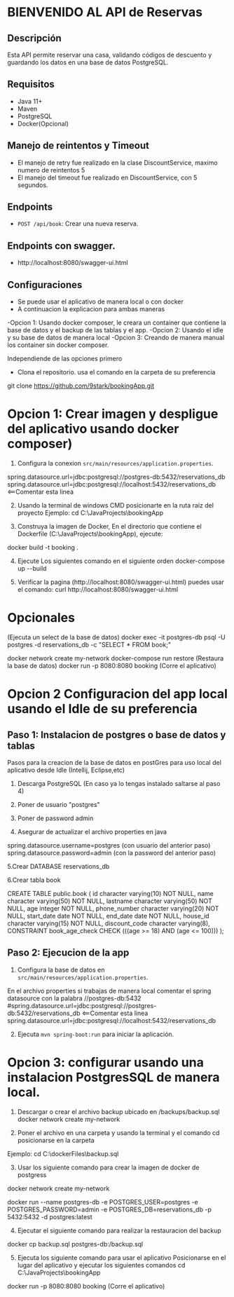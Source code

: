 # BIENVENIDO AL API de Reservas

## Descripción
Esta API permite reservar una casa, validando códigos de descuento y guardando los datos en una base de datos PostgreSQL.
## Requisitos
- Java 11+
- Maven
- PostgreSQL
- Docker(Opcional)

## Manejo de reintentos y Timeout
- El manejo de retry fue realizado en la clase DiscountService, maximo numero de reintentos 5
- El manejo del timeout fue realizado en DiscountService, con 5 segundos.
## Endpoints
- `POST /api/book`: Crear una nueva reserva.
## Endpoints con swagger.
- http://localhost:8080/swagger-ui.html

## Configuraciones
- Se puede usar el aplicativo de manera local o con docker
- A continuacion la explicacion para ambas maneras

-Opcion 1: Usando docker composer, le creara un container que contiene la base de datos y el backup de las tablas y el app.
-Opcion 2: Usando el idle y su base de datos de manera local
-Opcion 3: Creando de manera manual los container sin docker composer.

Independiende de las opciones primero
- Clona el repositorio.  usa el comando en la carpeta de su preferencia

 git clone https://github.com/9stark/bookingApp.git 
 
# Opcion 1: Crear imagen y despligue del aplicativo usando docker composer)

1. Configura la conexion `src/main/resources/application.properties`.

spring.datasource.url=jdbc:postgresql://postgres-db:5432/reservations_db 
spring.datasource.url=jdbc:postgresql://localhost:5432/reservations_db     <==Comentar esta linea

2. Usando la terminal de windows CMD posicionarte en la ruta raiz del proyecto
Ejemplo:   cd C:\JavaProjects\bookingApp

3. Construya la imagen de Docker, En el directorio que contiene el Dockerfile (C:\JavaProjects\bookingApp), ejecute:

docker build -t booking .

4. Ejecute Los siguientes comando en el siguiente orden
docker-compose up --build



5. Verificar la pagina (http://localhost:8080/swagger-ui.html) puedes usar el comando: curl  http://localhost:8080/swagger-ui.html

# Opcionales

(Ejecuta un select de la base de datos)
docker exec -it postgres-db psql -U postgres -d reservations_db -c "SELECT * FROM book;"


docker network create my-network
docker-compose run restore (Restaura la base de datos)
docker run -p 8080:8080 booking (Corre el aplicativo)






# Opcion 2 Configuracion del app local usando el Idle de su preferencia

## Paso 1: Instalacion de postgres o base de datos y tablas

Pasos para la creacion de la base de datos en postGres para uso local del aplicativo desde Idle (Intellij, Eclipse,etc)

1. Descarga PostgreSQL (En caso ya lo tengas instalado saltarse al paso 4)

2. Poner de usuario "postgres"  

3. Poner de password admin 

4. Asegurar de actualizar el archivo properties en java

spring.datasource.username=postgres (con usuario del anterior paso)
spring.datasource.password=admin (con la password del anterior paso)

5.Crear DATABASE reservations_db

6.Crear tabla book

CREATE TABLE public.book (
    id character varying(10) NOT NULL,
    name character varying(50) NOT NULL,
    lastname character varying(50) NOT NULL,
    age integer NOT NULL,
    phone_number character varying(20) NOT NULL,
    start_date date NOT NULL,
    end_date date NOT NULL,
    house_id character varying(15) NOT NULL,
    discount_code character varying(8),
    CONSTRAINT book_age_check CHECK (((age >= 18) AND (age <= 100)))
);

## Paso 2: Ejecucion de la app

1. Configura la base de datos en `src/main/resources/application.properties`.

En el archivo properties  si trabajas de manera local comentar  el spring datasource con la palabra //postgres-db:5432
#spring.datasource.url=jdbc:postgresql://postgres-db:5432/reservations_db <==Comentar esta linea
spring.datasource.url=jdbc:postgresql://localhost:5432/reservations_db

2. Ejecuta `mvn spring-boot:run` para iniciar la aplicación.



# Opcion 3: configurar usando una instalacion PostgresSQL de manera local.

1. Descargar o crear el archivo backup ubicado en /backups/backup.sql docker network create my-network

2. Poner el archivo en una carpeta y usando la terminal y el comando cd posicionarse en la carpeta

Ejemplo:   cd C:\dockerFiles\backup.sql

3. Usar los siguiente comando para crear la imagen de docker de postgress

docker network create my-network

docker run --name postgres-db -e POSTGRES_USER=postgres -e POSTGRES_PASSWORD=admin -e POSTGRES_DB=reservations_db -p 5432:5432 -d postgres:latest


4. Ejecutar el siguiente comando para realizar la restauracion del backup

docker cp backup.sql postgres-db:/backup.sql

5. Ejecuta los siguiente comando para usar el aplicativo
Posicionarse en el lugar del aplicativo  y ejecutar los siguientes comandos cd C:\JavaProjects\bookingApp

docker run -p 8080:8080 booking (Corre el aplicativo)

